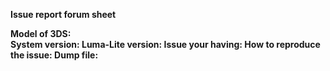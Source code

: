 **Issue report forum sheet**

**Model of 3DS: <br>
System version:
Luma-Lite version:
Issue your having:
How to reproduce the issue:
Dump file:**
